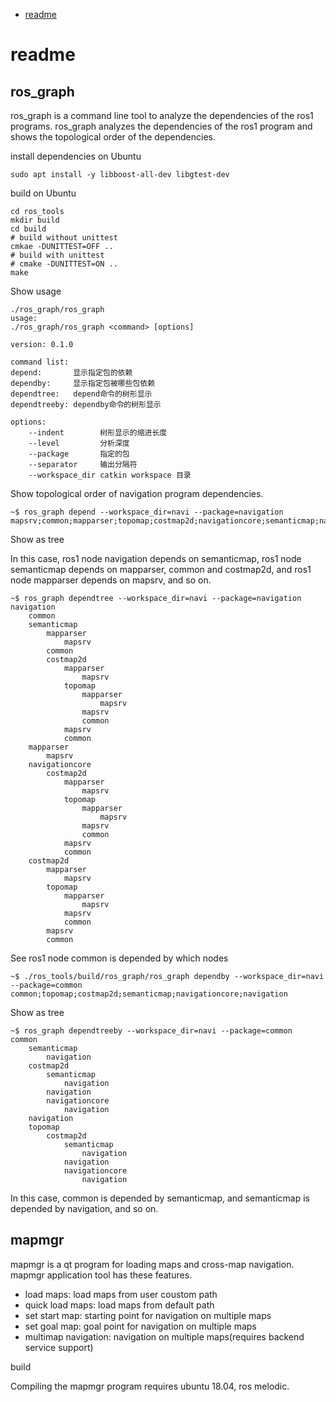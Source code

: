 - [readme](#readme)

# readme

## ros_graph

ros_graph is a command line tool to analyze the dependencies of the ros1 programs. ros_graph analyzes the dependencies of the ros1 program and shows the topological order of the dependencies.

install dependencies on Ubuntu

```shell
sudo apt install -y libboost-all-dev libgtest-dev
```

build on Ubuntu

```shell
cd ros_tools
mkdir build
cd build
# build without unittest
cmkae -DUNITTEST=OFF ..
# build with unittest
# cmake -DUNITTEST=ON ..
make
```

Show usage

```shell
./ros_graph/ros_graph
usage:
./ros_graph/ros_graph <command> [options]

version: 0.1.0

command list:
depend:       显示指定包的依赖
dependby:     显示指定包被哪些包依赖
dependtree:   depend命令的树形显示
dependtreeby: dependby命令的树形显示

options:
    --indent        树形显示的缩进长度
    --level         分析深度
    --package       指定的包
    --separator     输出分隔符
    --workspace_dir catkin workspace 目录
```

Show topological order of navigation program dependencies.

```shell
~$ ros_graph depend --workspace_dir=navi --package=navigation
mapsrv;common;mapparser;topomap;costmap2d;navigationcore;semanticmap;navigation
```

Show as tree

In this case, ros1 node navigation depends on semanticmap, ros1 node semanticmap depends on mapparser, common and costmap2d, and ros1 node mapparser depends on mapsrv, and so on.

```shell
~$ ros_graph dependtree --workspace_dir=navi --package=navigation
navigation
    common
    semanticmap
        mapparser
            mapsrv
        common
        costmap2d
            mapparser
                mapsrv
            topomap
                mapparser
                    mapsrv
                mapsrv
                common
            mapsrv
            common
    mapparser
        mapsrv
    navigationcore
        costmap2d
            mapparser
                mapsrv
            topomap
                mapparser
                    mapsrv
                mapsrv
                common
            mapsrv
            common
    costmap2d
        mapparser
            mapsrv
        topomap
            mapparser
                mapsrv
            mapsrv
            common
        mapsrv
        common
```

See ros1 node common is depended by which nodes

```shell
~$ ./ros_tools/build/ros_graph/ros_graph dependby --workspace_dir=navi --package=common
common;topomap;costmap2d;semanticmap;navigationcore;navigation
```

Show as tree

```shell
~$ ros_graph dependtreeby --workspace_dir=navi --package=common
common
    semanticmap
        navigation
    costmap2d
        semanticmap
            navigation
        navigation
        navigationcore
            navigation
    navigation
    topomap
        costmap2d
            semanticmap
                navigation
            navigation
            navigationcore
                navigation
```

In this case, common is depended by semanticmap, and semanticmap is depended by navigation, and so on.

## mapmgr

mapmgr is a qt program for loading maps and cross-map navigation. mapmgr application tool has these features.

* load maps: load maps from user coustom path
* quick load maps: load maps from default path
* set start map: starting point for navigation on multiple maps
* set goal map: goal point for navigation on multiple maps
* multimap navigation: navigation on multiple maps(requires backend service support)

build

Compiling the mapmgr program requires ubuntu 18.04, ros melodic.
